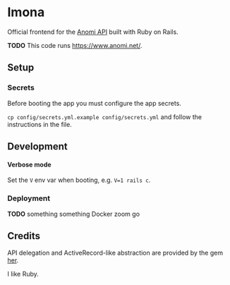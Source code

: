# Imona

Official frontend for the [Anomi API](https://github.com/AnomiNet/anomi) built with Ruby on Rails.

**TODO** This code runs https://www.anomi.net/.


## Setup

### Secrets

Before booting the app you must configure the app secrets.

`cp config/secrets.yml.example config/secrets.yml` and follow the instructions in the file.

## Development

#### Verbose mode

Set the `V` env var when booting, e.g. `V=1 rails c`.

### Deployment

**TODO** something something Docker zoom go


## Credits

API delegation and ActiveRecord-like abstraction are provided by the gem [her](https://github.com/remiprev/her).

I like Ruby.
